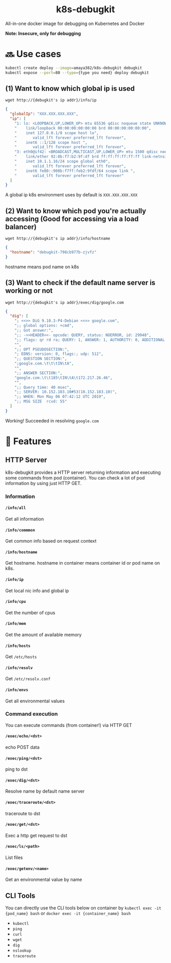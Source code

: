 <h1 align="center">k8s-debugkit</h1>

All-in-one docker image for debugging on Kubernetes and Docker

**Note: Insecure, only for debugging**


# :soon: Use cases
```sh
kubectl create deploy --image=amaya382/k8s-debugkit debugkit
kubectl expose --port=80 --type={type you need} deploy debugkit
```

## (1) Want to know which global ip is used
```
wget http://{debugkit's ip addr}/info/ip
```

```json
{
  "globalIp": "XXX.XXX.XXX.XXX",
  "ip": [
    "1: lo: <LOOPBACK,UP,LOWER_UP> mtu 65536 qdisc noqueue state UNKNOWN group default qlen 1000",
    "    link/loopback 00:00:00:00:00:00 brd 00:00:00:00:00:00",
    "    inet 127.0.0.1/8 scope host lo",
    "       valid_lft forever preferred_lft forever",
    "    inet6 ::1/128 scope host ",
    "       valid_lft forever preferred_lft forever",
    "3: eth0@if42: <BROADCAST,MULTICAST,UP,LOWER_UP> mtu 1500 qdisc noqueue state UP group default ",
    "    link/ether 92:8b:f7:b2:9f:df brd ff:ff:ff:ff:ff:ff link-netnsid 0",
    "    inet 10.1.1.16/24 scope global eth0",
    "       valid_lft forever preferred_lft forever",
    "    inet6 fe80::908b:f7ff:feb2:9fdf/64 scope link ",
    "       valid_lft forever preferred_lft forever"
  ]
}
```
A global ip k8s environment uses by default is `XXX.XXX.XXX.XXX`


## (2) Want to know which pod you're actually accessing (Good for accessing via a load balancer)
```
wget http://{debugkit's ip addr}/info/hostname
```

```json
{
  "hostname": "debugkit-798cb977b-zjvfz"
}
```
hostname means pod name on k8s


## (3) Want to check if the default name server is working or not
```
wget http://{debugkit's ip addr}/exec/dig/google.com
```

```json
{
  "dig": [
    "; <<>> DiG 9.10.3-P4-Debian <<>> google.com",
    ";; global options: +cmd",
    ";; Got answer:",
    ";; ->>HEADER<<- opcode: QUERY, status: NOERROR, id: 29948",
    ";; flags: qr rd ra; QUERY: 1, ANSWER: 1, AUTHORITY: 0, ADDITIONAL: 1",
    "",
    ";; OPT PSEUDOSECTION:",
    "; EDNS: version: 0, flags:; udp: 512",
    ";; QUESTION SECTION:",
    ";google.com.\t\t\tIN\tA",
    "",
    ";; ANSWER SECTION:",
    "google.com.\t\t185\tIN\tA\t172.217.26.46",
    "",
    ";; Query time: 40 msec",
    ";; SERVER: 10.152.183.10#53(10.152.183.10)",
    ";; WHEN: Mon May 06 07:42:12 UTC 2019",
    ";; MSG SIZE  rcvd: 55"
  ]
}
```
Working! Succeeded in resolving `google.com`


# :trident: Features
## HTTP Server
k8s-debugkit provides a HTTP server returning information and executing some commands from pod (container).
You can check a lot of pod information by using just HTTP GET.

### Information
#### `/info/all`
Get all information

#### `/info/commmon`
Get common info based on request context

#### `/info/hostname`
Get hostname.
hostname in container means container id or pod name on k8s.

#### `/info/ip`
Get local nic info and global ip

#### `/info/cpu`
Get the number of cpus

#### `/info/mem`
Get the amount of available memory

#### `/info/hosts`
Get `/etc/hosts`

#### `/info/resolv`
Get `/etc/resolv.conf`

#### `/info/envs`
Get all environmental values

### Command execution
You can execute commands (from container!) via HTTP GET

#### `/exec/echo/<dst>`
echo POST data

#### `/exec/ping/<dst>`
ping to dst

#### `/exec/dig/<dst>`
Resolve name by default name server

#### `/exec/traceroute/<dst>`
traceroute to dst

#### `/exec/get/<dst>`
Exec a http get request to dst

#### `/exec/ls/<path>`
List files

#### `/exec/getenv/<name>`
Get an environmental value by name


## CLI Tools
You can directly use the CLI tools below on container by `kubectl exec -it {pod_name} bash` or `docker exec -it {container_name} bash`

* `kubectl`
* `ping`
* `curl`
* `wget`
* `dig`
* `nslookup`
* `traceroute`

